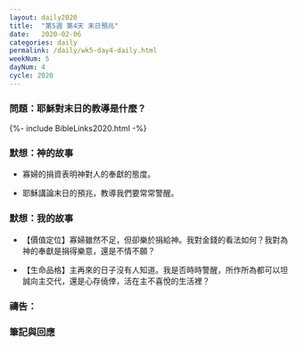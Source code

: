 ```yaml
---
layout: daily2020
title:  "第5週 第4天 末日預兆"
date:   2020-02-06
categories: daily
permalink: /daily/wk5-day4-daily.html
weekNum: 5
dayNum: 4
cycle: 2020
---
```


### 問題：耶穌對末日的教導是什麼？

{%- include BibleLinks2020.html -%}

### 默想：神的故事 
+ 寡婦的捐資表明神對人的奉獻的態度。

+ 耶穌講論末日的預兆，教導我們要常常警醒。 

### 默想：我的故事 
+ 【價值定位】寡婦雖然不足，但卻樂於捐給神。我對金錢的看法如何？我對為神的奉獻是捐得樂意，還是不情不願？

+ 【生命品格】主再來的日子沒有人知道。我是否時時警醒，所作所為都可以坦誠向主交代，還是心存僥倖，活在主不喜悅的生活裡？

### 禱告：

### 筆記與回應
